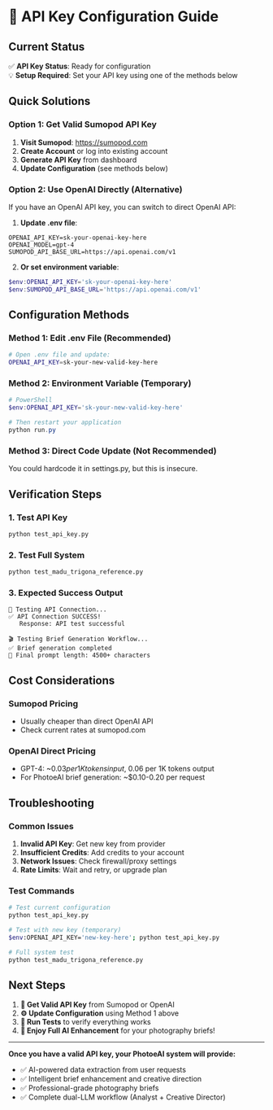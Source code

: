 # 🔑 API Key Configuration Guide

## Current Status
✅ **API Key Status**: Ready for configuration  
💡 **Setup Required**: Set your API key using one of the methods below

## Quick Solutions

### Option 1: Get Valid Sumopod API Key
1. **Visit Sumopod**: https://sumopod.com
2. **Create Account** or log into existing account
3. **Generate API Key** from dashboard
4. **Update Configuration** (see methods below)

### Option 2: Use OpenAI Directly (Alternative)
If you have an OpenAI API key, you can switch to direct OpenAI API:

1. **Update .env file**:
```env
OPENAI_API_KEY=sk-your-openai-key-here
OPENAI_MODEL=gpt-4
SUMOPOD_API_BASE_URL=https://api.openai.com/v1
```

2. **Or set environment variable**:
```powershell
$env:OPENAI_API_KEY='sk-your-openai-key-here'
$env:SUMOPOD_API_BASE_URL='https://api.openai.com/v1'
```

## Configuration Methods

### Method 1: Edit .env File (Recommended)
```bash
# Open .env file and update:
OPENAI_API_KEY=sk-your-new-valid-key-here
```

### Method 2: Environment Variable (Temporary)
```powershell
# PowerShell
$env:OPENAI_API_KEY='sk-your-new-valid-key-here'

# Then restart your application
python run.py
```

### Method 3: Direct Code Update (Not Recommended)
You could hardcode it in settings.py, but this is insecure.

## Verification Steps

### 1. Test API Key
```bash
python test_api_key.py
```

### 2. Test Full System
```bash
python test_madu_trigona_reference.py
```

### 3. Expected Success Output
```
🔌 Testing API Connection...
✅ API Connection SUCCESS!
   Response: API test successful

🎬 Testing Brief Generation Workflow...
✅ Brief generation completed
📄 Final prompt length: 4500+ characters
```

## Cost Considerations

### Sumopod Pricing
- Usually cheaper than direct OpenAI API
- Check current rates at sumopod.com

### OpenAI Direct Pricing
- GPT-4: ~$0.03 per 1K tokens input, ~$0.06 per 1K tokens output
- For PhotoeAI brief generation: ~$0.10-0.20 per request

## Troubleshooting

### Common Issues
1. **Invalid API Key**: Get new key from provider
2. **Insufficient Credits**: Add credits to your account  
3. **Network Issues**: Check firewall/proxy settings
4. **Rate Limits**: Wait and retry, or upgrade plan

### Test Commands
```bash
# Test current configuration
python test_api_key.py

# Test with new key (temporary)
$env:OPENAI_API_KEY='new-key-here'; python test_api_key.py

# Full system test
python test_madu_trigona_reference.py
```

## Next Steps

1. **🔑 Get Valid API Key** from Sumopod or OpenAI
2. **⚙️ Update Configuration** using Method 1 above
3. **🧪 Run Tests** to verify everything works
4. **🚀 Enjoy Full AI Enhancement** for your photography briefs!

---

**Once you have a valid API key, your PhotoeAI system will provide:**
- ✅ AI-powered data extraction from user requests
- ✅ Intelligent brief enhancement and creative direction  
- ✅ Professional-grade photography briefs
- ✅ Complete dual-LLM workflow (Analyst + Creative Director)

